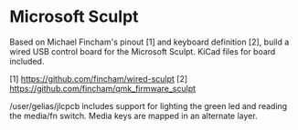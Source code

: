 # Microsoft Sculpt

Based on Michael Fincham's pinout [1] and keyboard definition [2], build a wired USB control board for the Microsoft Sculpt. KiCad files for board included.

[1] https://github.com/fincham/wired-sculpt
[2] https://github.com/fincham/qmk_firmware_sculpt



/user/gelias/jlcpcb includes support for lighting the green led and reading the media/fn switch. Media keys are mapped in an alternate layer.
